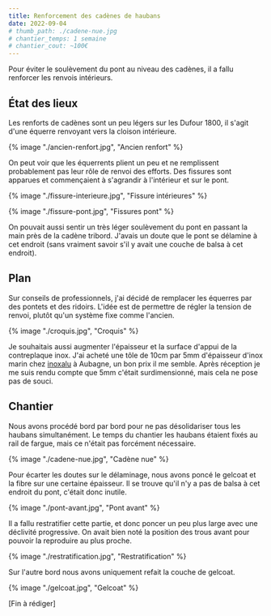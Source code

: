 ```yaml
---
title: Renforcement des cadènes de haubans
date: 2022-09-04
# thumb_path: ./cadene-nue.jpg
# chantier_temps: 1 semaine
# chantier_cout: ~100€
---
```


Pour éviter le soulèvement du pont au niveau des cadènes, il a fallu renforcer les renvois intérieurs.

## État des lieux

Les renforts de cadènes sont un peu légers sur les Dufour 1800, il s'agit d'une équerre renvoyant vers la cloison intérieure.

{% image "./ancien-renfort.jpg", "Ancien renfort" %}

On peut voir que les équerrents plient un peu et ne remplissent probablement pas leur rôle de renvoi des efforts. Des fissures sont apparues et commençaient à s'agrandir à l'intérieur et sur le pont.

{% image "./fissure-interieure.jpg", "Fissure intérieures" %}

{% image "./fissure-pont.jpg", "Fissures pont" %}

On pouvait aussi sentir un très léger soulèvement du pont en passant la main près de la cadène tribord. J'avais un doute que le pont se délamine à cet endroit (sans vraiment savoir s'il y avait une couche de balsa à cet endroit).

## Plan

Sur conseils de professionnels, j'ai décidé de remplacer les équerres par des pontets et des ridoirs. L'idée est de permettre de régler la tension de renvoi, plutôt qu'un système fixe comme l'ancien.

{% image "./croquis.jpg", "Croquis" %}

Je souhaitais aussi augmenter l'épaisseur et la surface d'appui de la contreplaque inox. J'ai acheté une tôle de 10cm par 5mm d'épaisseur d'inox marin chez [inoxalu](https://www.inoxalu.fr/Categories/21-inox-316l-marine-toles-a-la-coupe-brut) à Aubagne, un bon prix il me semble. Après réception je me suis rendu compte que 5mm c'était surdimensionné, mais cela ne pose pas de souci.

## Chantier

Nous avons procédé bord par bord pour ne pas désolidariser tous les haubans simultanément. Le temps du chantier les haubans étaient fixés au rail de fargue, mais ce n'était pas forcément nécessaire.

{% image "./cadene-nue.jpg", "Cadène nue" %}

Pour écarter les doutes sur le délaminage, nous avons poncé le gelcoat et la fibre sur une certaine épaisseur. Il se trouve qu'il n'y a pas de balsa à cet endroit du pont, c'était donc inutile.

{% image "./pont-avant.jpg", "Pont avant" %}

Il a fallu restratifier cette partie, et donc poncer un peu plus large avec une déclivité progressive. On avait bien noté la position des trous avant pour pouvoir la reproduire au plus proche.

{% image "./restratification.jpg", "Restratification" %}

Sur l'autre bord nous avons uniquement refait la couche de gelcoat.

{% image "./gelcoat.jpg", "Gelcoat" %}



[Fin à rédiger]








